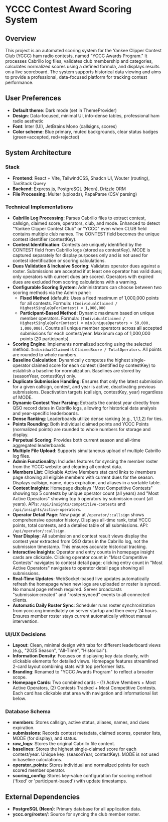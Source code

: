 # YCCC Contest Award Scoring System

## Overview
This project is an automated scoring system for the Yankee Clipper Contest Club (YCCC) ham radio contests, named "YCCC Awards Program." It processes Cabrillo log files, validates club membership and categories, calculates normalized scores using a defined formula, and displays results on a live scoreboard. The system supports historical data viewing and aims to provide a professional, data-focused platform for tracking contest performance.

## User Preferences
- **Default theme**: Dark mode (set in ThemeProvider)
- **Design**: Data-focused, minimal UI, info-dense tables, professional ham radio aesthetic
- **Font**: Inter (UI), JetBrains Mono (callsigns, scores)
- **Color scheme**: Blue primary, muted backgrounds, clear status badges (green=accepted, red=rejected)

## System Architecture

### Stack
- **Frontend**: React + Vite, TailwindCSS, Shadcn UI, Wouter (routing), TanStack Query
- **Backend**: Express.js, PostgreSQL (Neon), Drizzle ORM
- **File Processing**: Multer (uploads), PapaParse (CSV parsing)

### Technical Implementations
- **Cabrillo Log Processing**: Parses Cabrillo files to extract contest, callsign, claimed score, operators, club, and mode. Enhanced to detect "Yankee Clipper Contest Club" or "YCCC" even when CLUB field contains multiple club names. The CONTEST field becomes the unique contest identifier (contestKey).
- **Contest Identification**: Contests are uniquely identified by the CONTEST field from Cabrillo logs (stored as contestKey). MODE is captured separately for display purposes only and is not used for contest identification or scoring calculations.
- **Dues Validation & Inclusive Scoring**: Validates operator dues against a roster. Submissions are accepted if at least one operator has valid dues; only operators with current dues are scored. Operators with expired dues are excluded from scoring calculations with a warning.
- **Configurable Scoring System**: Administrators can choose between two scoring methods via the Admin panel:
  - **Fixed Method** (default): Uses a fixed maximum of 1,000,000 points for all contests. Formula: `(IndividualClaimed / HighestSingleOpForContest) × 1,000,000`
  - **Participant-Based Method**: Dynamic maximum based on unique member operators. Formula: `(IndividualClaimed / HighestSingleOpForContest) × min(uniqueOperators × 50,000, 1,000,000)`. Counts all unique member operators across all accepted submissions for each contest/year. Maximum cap of 1,000,000 points (20 participants).
- **Scoring Engine**: Implements normalized scoring using the selected method. `IndividualClaimed` is `ClaimedScore / TotalOperators`. All points are rounded to whole numbers.
- **Baseline Calculation**: Dynamically computes the highest single-operator claimed score for each contest (identified by contestKey) to establish a baseline for normalization. Baselines are stored by (seasonYear, contestKey) only.
- **Duplicate Submission Handling**: Ensures that only the latest submission for a given callsign, contest, and year is active, deactivating previous submissions. Deactivation targets (callsign, contestKey, year) regardless of MODE.
- **Dynamic Contest Year Parsing**: Extracts the contest year directly from QSO record dates in Cabrillo logs, allowing for historical data analysis and year-specific leaderboards.
- **Dense Ranking**: Leaderboards utilize dense ranking (e.g., 1,1,1,2) for ties.
- **Points Rounding**: Both individual claimed points and YCCC Points (normalized points) are rounded to whole numbers for storage and display.
- **Perpetual Scoring**: Provides both current season and all-time aggregated leaderboards.
- **Multiple File Upload**: Supports simultaneous upload of multiple Cabrillo log files.
- **Admin Functionality**: Includes features for syncing the member roster from the YCCC website and clearing all contest data.
- **Members List**: Clickable Active Members stat card links to /members page showing all eligible members with current dues for the season. Displays callsign, name, dues expiration, and aliases in a sortable table.
- **Contest Insights**: Homepage displays "Most Competitive Contests" showing top 5 contests by unique operator count (all years) and "Most Active Operators" showing top 5 operators by submission count (all years). APIs: `/api/insights/competitive-contests` and `/api/insights/active-operators`.
- **Operator Detail Page**: New page at `/operator/:callsign` shows comprehensive operator history. Displays all-time rank, total YCCC points, total contests, and a detailed table of all submissions. API: `/api/operator/:callsign`.
- **Year Display**: All submission and contest result views display the contest year extracted from QSO dates in the Cabrillo log, not the submission timestamp. This ensures accurate historical tracking.
- **Interactive Insights**: Operator and entry counts in homepage insight cards are clickable. Clicking operator count in "Most Competitive Contests" navigates to contest detail page; clicking entry count in "Most Active Operators" navigates to operator detail page showing all submissions.
- **Real-Time Updates**: WebSocket-based live updates automatically refresh the homepage when new logs are uploaded or roster is synced. No manual page refresh required. Server broadcasts "submission:created" and "roster:synced" events to all connected clients.
- **Automatic Daily Roster Sync**: Scheduler runs roster synchronization from yccc.org immediately on server startup and then every 24 hours. Ensures member roster stays current automatically without manual intervention.

### UI/UX Decisions
- **Layout**: Clean, minimal design with tabs for different leaderboard views (e.g., "2025 Season", "All-Time", "Historical").
- **Information Density**: Focuses on displaying key data clearly, with clickable elements for detailed views. Homepage features streamlined 2-card layout combining stats with top performer lists.
- **Branding**: Renamed to "YCCC Awards Program" to reflect a broader scope.
- **Homepage Cards**: Two combined cards - (1) Active Members + Most Active Operators, (2) Contests Tracked + Most Competitive Contests. Each card has clickable stat area with navigation and informational list below.

### Database Schema
- **members**: Stores callsign, active status, aliases, names, and dues expiration.
- **submissions**: Records contest metadata, claimed scores, operator lists, MODE (for display), and status.
- **raw_logs**: Stores the original Cabrillo file content.
- **baselines**: Stores the highest single-claimed score for each contest/year. Unique key: (seasonYear, contestKey). MODE is not used in baseline calculations.
- **operator_points**: Stores individual and normalized points for each scored member operator.
- **scoring_config**: Stores key-value configuration for scoring method ('fixed' or 'participant-based') with update timestamps.

## External Dependencies
- **PostgreSQL (Neon)**: Primary database for all application data.
- **yccc.org/roster/**: Source for syncing the club member roster.